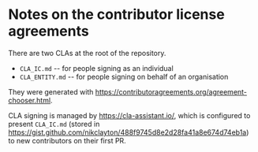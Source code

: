 # Notes on the contributor license agreements

There are two CLAs at the root of the repository.

- `CLA_IC.md` -- for people signing as an individual
- `CLA_ENTITY.md` -- for people signing on behalf of an organisation

They were generated with https://contributoragreements.org/agreement-chooser.html.

CLA signing is managed by https://cla-assistant.io/, which is configured to present `CLA_IC.md` (stored in https://gist.github.com/nikclayton/488f9745d8e2d28fa41a8e674d74eb1a) to new contributors on their first PR.

